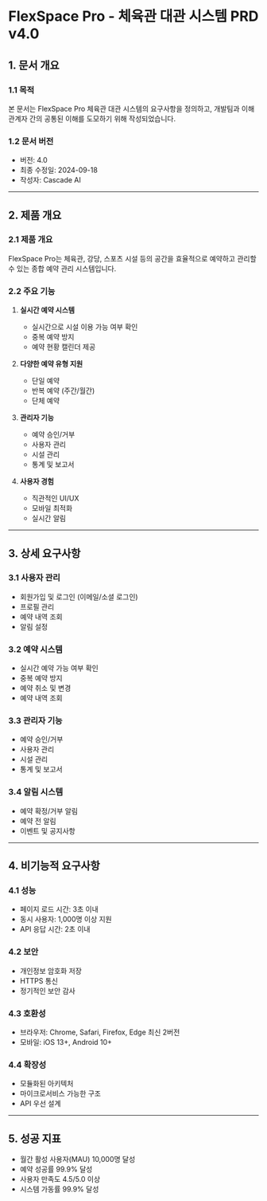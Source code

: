 # FlexSpace Pro - 체육관 대관 시스템 PRD v4.0

## 1. 문서 개요
### 1.1 목적
본 문서는 FlexSpace Pro 체육관 대관 시스템의 요구사항을 정의하고, 개발팀과 이해관계자 간의 공통된 이해를 도모하기 위해 작성되었습니다.

### 1.2 문서 버전
- 버전: 4.0
- 최종 수정일: 2024-09-18
- 작성자: Cascade AI

---

## 2. 제품 개요
### 2.1 제품 개요
FlexSpace Pro는 체육관, 강당, 스포츠 시설 등의 공간을 효율적으로 예약하고 관리할 수 있는 종합 예약 관리 시스템입니다.

### 2.2 주요 기능
1. **실시간 예약 시스템**
   - 실시간으로 시설 이용 가능 여부 확인
   - 중복 예약 방지
   - 예약 현황 캘린더 제공

2. **다양한 예약 유형 지원**
   - 단일 예약
   - 반복 예약 (주간/월간)
   - 단체 예약

3. **관리자 기능**
   - 예약 승인/거부
   - 사용자 관리
   - 시설 관리
   - 통계 및 보고서

4. **사용자 경험**
   - 직관적인 UI/UX
   - 모바일 최적화
   - 실시간 알림

---

## 3. 상세 요구사항

### 3.1 사용자 관리
- 회원가입 및 로그인 (이메일/소셜 로그인)
- 프로필 관리
- 예약 내역 조회
- 알림 설정

### 3.2 예약 시스템
- 실시간 예약 가능 여부 확인
- 중복 예약 방지
- 예약 취소 및 변경
- 예약 내역 조회

### 3.3 관리자 기능
- 예약 승인/거부
- 사용자 관리
- 시설 관리
- 통계 및 보고서

### 3.4 알림 시스템
- 예약 확정/거부 알림
- 예약 전 알림
- 이벤트 및 공지사항

---

## 4. 비기능적 요구사항

### 4.1 성능
- 페이지 로드 시간: 3초 이내
- 동시 사용자: 1,000명 이상 지원
- API 응답 시간: 2초 이내

### 4.2 보안
- 개인정보 암호화 저장
- HTTPS 통신
- 정기적인 보안 감사

### 4.3 호환성
- 브라우저: Chrome, Safari, Firefox, Edge 최신 2버전
- 모바일: iOS 13+, Android 10+

### 4.4 확장성
- 모듈화된 아키텍처
- 마이크로서비스 가능한 구조
- API 우선 설계

---

## 5. 성공 지표
- 월간 활성 사용자(MAU) 10,000명 달성
- 예약 성공률 99.9% 달성
- 사용자 만족도 4.5/5.0 이상
- 시스템 가동률 99.9% 달성
